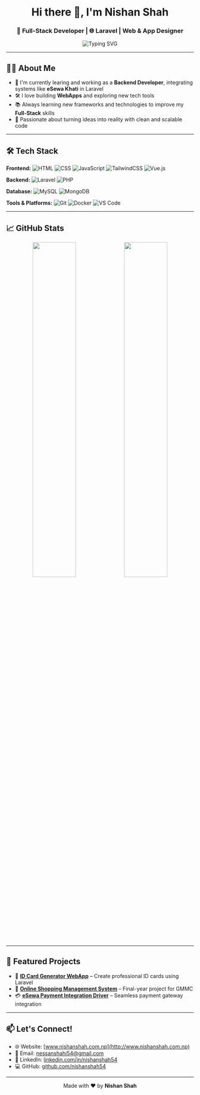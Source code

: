 <h1 align="center">Hi there 👋, I'm Nishan Shah</h1>
<h3 align="center">🚀 Full-Stack Developer | 🌐 Laravel | Web & App Designer</h3>

<p align="center">
  <img src="https://readme-typing-svg.demolab.com?font=Fira+Code&size=22&pause=1000&color=00F700&center=true&vCenter=true&width=435&lines=Welcome+to+my+GitHub+Portfolio!;I+build+Web+and+Mobile+Apps;Always+learning+and+creating+%F0%9F%92%BB" alt="Typing SVG" />
</p>

---

## 👨‍💻 About Me

- 💼 I'm currently learing and working as a **Backend Developer**, integrating systems like **eSewa Khati** in Laravel
- 🛠️ I love building **WebApps**  and exploring new tech tools
- 📚 Always learning new frameworks and technologies to improve my **Full-Stack** skills
- 🚀 Passionate about turning ideas into reality with clean and scalable code

---

## 🛠️ Tech Stack

**Frontend:**
![HTML](https://img.shields.io/badge/-HTML5-E34F26?style=flat&logo=html5&logoColor=white)
![CSS](https://img.shields.io/badge/-CSS3-1572B6?style=flat&logo=css3)
![JavaScript](https://img.shields.io/badge/-JavaScript-F7DF1E?style=flat&logo=javascript&logoColor=white)
![TailwindCSS](https://img.shields.io/badge/-TailwindCSS-06B6D4?style=flat&logo=tailwind-css&logoColor=white)
![Vue.js](https://img.shields.io/badge/-Vue.js-4FC08D?style=flat&logo=vue.js&logoColor=white)  

**Backend:**
![Laravel](https://img.shields.io/badge/-Laravel-FF2D20?style=flat&logo=laravel&logoColor=white)
![PHP](https://img.shields.io/badge/-PHP-777BB4?style=flat&logo=php)
<!-- ![Node.js](https://img.shields.io/badge/-Node.js-339933?style=flat&logo=node.js&logoColor=white) -->

**Database:**
![MySQL](https://img.shields.io/badge/-MySQL-4479A1?style=flat&logo=mysql&logoColor=white)
![MongoDB](https://img.shields.io/badge/-MongoDB-4EA94B?style=flat&logo=mongodb)

**Tools & Platforms:**
![Git](https://img.shields.io/badge/-Git-F05032?style=flat&logo=git&logoColor=white)
![Docker](https://img.shields.io/badge/-Docker-2496ED?style=flat&logo=docker&logoColor=white)
![VS Code](https://img.shields.io/badge/-VS%20Code-007ACC?style=flat&logo=visual-studio-code)

---

## 📈 GitHub Stats

<p align="center">
  <img width="48%" src="https://github-readme-stats.vercel.app/api?username=nishanshah54&show_icons=true&theme=dark" />
  <img width="48%" src="https://github-readme-streak-stats.herokuapp.com/?user=nishanshah54&theme=dark" />
</p>

---

## 📌 Featured Projects

- 🎯 [**ID Card Generator WebApp**](https://github.com/nishanshah54/IDCardGenerator) – Create professional ID cards using Laravel
- 🛒 [**Online Shopping Management System**](https://github.com/nishanshah54/ShoppingSystem) – Final-year project for GMMC
- 💳 [**eSewa Payment Integration Driver**](https://github.com/nishanshah54/eSewaDriver) – Seamless payment gateway integration

---

## 📫 Let's Connect!

- 🌐 Website: [www.nishanshah.com.np](http://www.nishanshah.com.np)
- 📧 Email: [nessanshahi54@gmail.com](mailto:nessanshahi54@gmail.com)
- 💼 LinkedIn: [linkedin.com/in/nishanshah54](https://linkedin.com/in/nishanshah54)
- 💻 GitHub: [github.com/nishanshah54](https://github.com/nishanshah54)

---

<p align="center">
  Made with ❤️ by <b>Nishan Shah</b>
</p>
